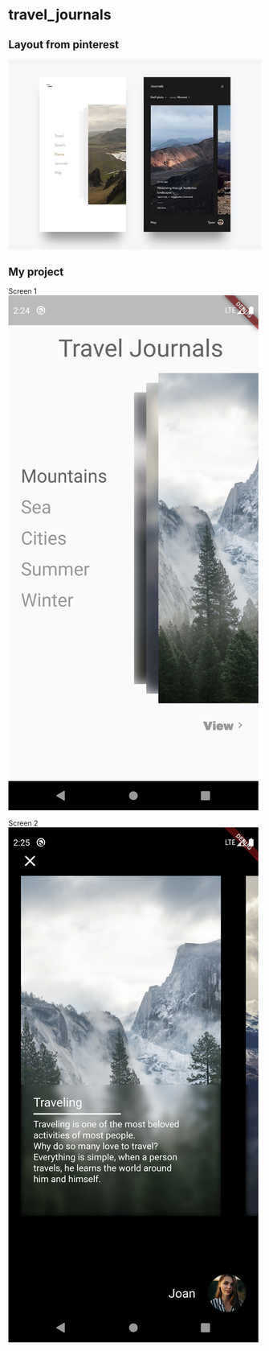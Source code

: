 # travel_journals 

## Layout from pinterest
![Alt-текст](https://raw.githubusercontent.com/AS-13/travel_journals/master/layout_pinterest.jpeg)

## My project

Screen 1
![Alt-текст](https://raw.githubusercontent.com/AS-13/travel_journals/master/Screenshot_1.png)

Screen 2
![Alt-текст](https://raw.githubusercontent.com/AS-13/travel_journals/master/Screenshot_2.png)